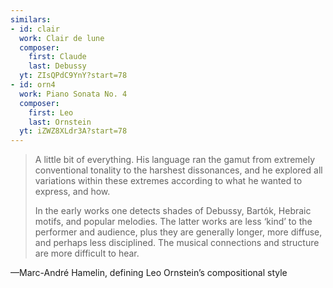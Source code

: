 ```yaml
---
similars:
- id: clair
  work: Clair de lune
  composer:
    first: Claude
    last: Debussy
  yt: ZIsQPdC9YnY?start=78
- id: orn4
  work: Piano Sonata No. 4
  composer:
    first: Leo
    last: Ornstein
  yt: iZWZ8XLdr3A?start=78
---
```


> A little bit of everything. His language ran the gamut from extremely conventional tonality to the harshest dissonances, and he explored all variations within these extremes according to what he wanted to express, and how.
> 
> In the early works one detects shades of Debussy, Bartók, Hebraic motifs, and popular melodies. The latter works are less ‘kind’ to the performer and audience, plus they are generally longer, more diffuse, and perhaps less disciplined. The musical connections and structure are more difficult to hear.

—Marc-André Hamelin, defining Leo Ornstein’s compositional style